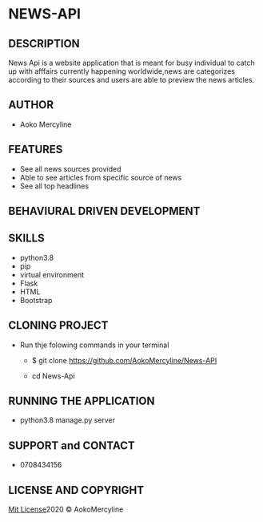 # NEWS-API

## DESCRIPTION

News Api is a website application that is meant for busy individual to catch up with afffairs currently happening worldwide,news are categorizes according to their sources and users are able to preview the news articles.

## AUTHOR

* Aoko Mercyline

## FEATURES

* See all news sources provided
* Able to see articles from specific source of news
* See all top headlines

## BEHAVIURAL DRIVEN DEVELOPMENT

## SKILLS

* python3.8
* pip
* virtual environment
* Flask
* HTML
* Bootstrap

## CLONING PROJECT

* Run thje folowing commands in your terminal
    * $ git clone https://github.com/AokoMercyline/News-API

    * cd News-Api

## RUNNING THE APPLICATION

 * python3.8 manage.py server

 ## SUPPORT and CONTACT
 * 0708434156

 ## LICENSE AND COPYRIGHT
[Mit License](https://opensource.org/licenses/MIT)2020 &copy; AokoMercyline






